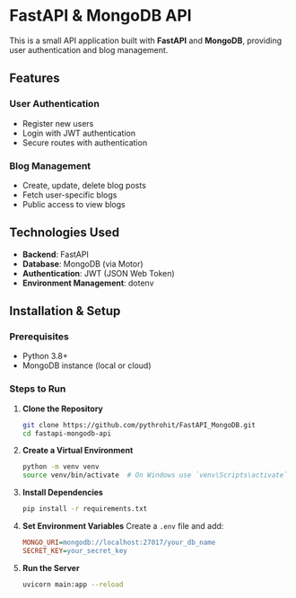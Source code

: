 # FastAPI & MongoDB API

This is a small API application built with **FastAPI** and **MongoDB**, providing user authentication and blog management.

## Features

### User Authentication
- Register new users
- Login with JWT authentication
- Secure routes with authentication

### Blog Management
- Create, update, delete blog posts
- Fetch user-specific blogs
- Public access to view blogs

## Technologies Used
- **Backend**: FastAPI
- **Database**: MongoDB (via Motor)
- **Authentication**: JWT (JSON Web Token)
- **Environment Management**: dotenv

## Installation & Setup

### Prerequisites
- Python 3.8+
- MongoDB instance (local or cloud)

### Steps to Run

1. **Clone the Repository**
   ```bash
   git clone https://github.com/pythrohit/FastAPI_MongoDB.git
   cd fastapi-mongodb-api
   ```

2. **Create a Virtual Environment**
   ```bash
   python -m venv venv
   source venv/bin/activate  # On Windows use `venv\Scripts\activate`
   ```

3. **Install Dependencies**
   ```bash
   pip install -r requirements.txt
   ```

4. **Set Environment Variables**
   Create a `.env` file and add:
   ```ini
   MONGO_URI=mongodb://localhost:27017/your_db_name
   SECRET_KEY=your_secret_key
   ```

5. **Run the Server**
   ```bash
   uvicorn main:app --reload
   ```


